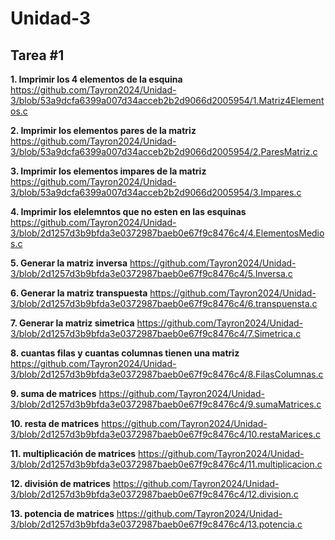 # Unidad-3
## Tarea #1

**1. Imprimir los 4 elementos de la esquina**
https://github.com/Tayron2024/Unidad-3/blob/53a9dcfa6399a007d34acceb2b2d9066d2005954/1.Matriz4Elementos.c

**2. Imprimir los elementos pares de la matriz**
https://github.com/Tayron2024/Unidad-3/blob/53a9dcfa6399a007d34acceb2b2d9066d2005954/2.ParesMatriz.c

**3. Imprimir los elementos impares de la matriz**
https://github.com/Tayron2024/Unidad-3/blob/53a9dcfa6399a007d34acceb2b2d9066d2005954/3.Impares.c

**4. Imprimir los elelemntos que no esten en las esquinas**
https://github.com/Tayron2024/Unidad-3/blob/2d1257d3b9bfda3e0372987baeb0e67f9c8476c4/4.ElementosMedios.c

**5. Generar la matriz inversa**
https://github.com/Tayron2024/Unidad-3/blob/2d1257d3b9bfda3e0372987baeb0e67f9c8476c4/5.Inversa.c

**6. Generar la matriz transpuesta**
https://github.com/Tayron2024/Unidad-3/blob/2d1257d3b9bfda3e0372987baeb0e67f9c8476c4/6.transpuensta.c

**7. Generar la matriz simetrica**
https://github.com/Tayron2024/Unidad-3/blob/2d1257d3b9bfda3e0372987baeb0e67f9c8476c4/7.Simetrica.c

**8. cuantas filas y cuantas columnas tienen una matriz**
https://github.com/Tayron2024/Unidad-3/blob/2d1257d3b9bfda3e0372987baeb0e67f9c8476c4/8.FilasColumnas.c

**9. suma de matrices**
https://github.com/Tayron2024/Unidad-3/blob/2d1257d3b9bfda3e0372987baeb0e67f9c8476c4/9.sumaMatrices.c

**10. resta de matrices**
https://github.com/Tayron2024/Unidad-3/blob/2d1257d3b9bfda3e0372987baeb0e67f9c8476c4/10.restaMarices.c

**11. multiplicación de matrices**
https://github.com/Tayron2024/Unidad-3/blob/2d1257d3b9bfda3e0372987baeb0e67f9c8476c4/11.multiplicacion.c

**12. división de matrices**
https://github.com/Tayron2024/Unidad-3/blob/2d1257d3b9bfda3e0372987baeb0e67f9c8476c4/12.division.c

**13. potencia de matrices**
https://github.com/Tayron2024/Unidad-3/blob/2d1257d3b9bfda3e0372987baeb0e67f9c8476c4/13.potencia.c
